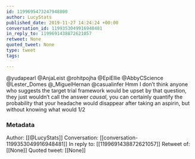 ```yaml
---
id: 1199695473247948800
author: LucyStats
published_date: 2019-11-27 14:24:24 +00:00
conversation_id: 1199353049916948481
in_reply_to: 1199691438872621057
retweet: None
quoted_tweet: None
type: tweet
tags:

---
```


@yudapearl @AnjaLeist @rohitpojha @EpiEllie @AbbyCScience @Lester_Domes @_MiguelHernan @casualinfer Hmm I don’t think anyone who suggests the target trial framework would be upset by that question, they just wouldn’t call the answer *causal*, you can certainly quantify the probability that your headache would disappear after taking an aspirin, but without knowing what would 1/2

### Metadata

Author: [[@LucyStats]]
Conversation: [[conversation-1199353049916948481]]
In reply to: [[1199691438872621057]]
Retweet of: [[None]]
Quoted tweet: [[None]]
